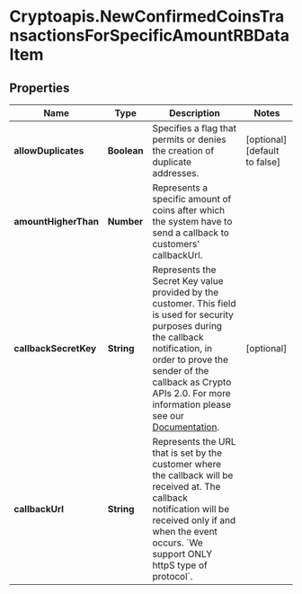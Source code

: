 # Cryptoapis.NewConfirmedCoinsTransactionsForSpecificAmountRBDataItem

## Properties

Name | Type | Description | Notes
------------ | ------------- | ------------- | -------------
**allowDuplicates** | **Boolean** | Specifies a flag that permits or denies the creation of duplicate addresses. | [optional] [default to false]
**amountHigherThan** | **Number** | Represents a specific amount of coins after which the system have to send a callback to customers&#39; callbackUrl. | 
**callbackSecretKey** | **String** | Represents the Secret Key value provided by the customer. This field is used for security purposes during the callback notification, in order to prove the sender of the callback as Crypto APIs 2.0. For more information please see our [Documentation](https://developers.cryptoapis.io/technical-documentation/general-information/callbacks#callback-security). | [optional] 
**callbackUrl** | **String** | Represents the URL that is set by the customer where the callback will be received at. The callback notification will be received only if and when the event occurs. &#x60;We support ONLY httpS type of protocol&#x60;. | 


